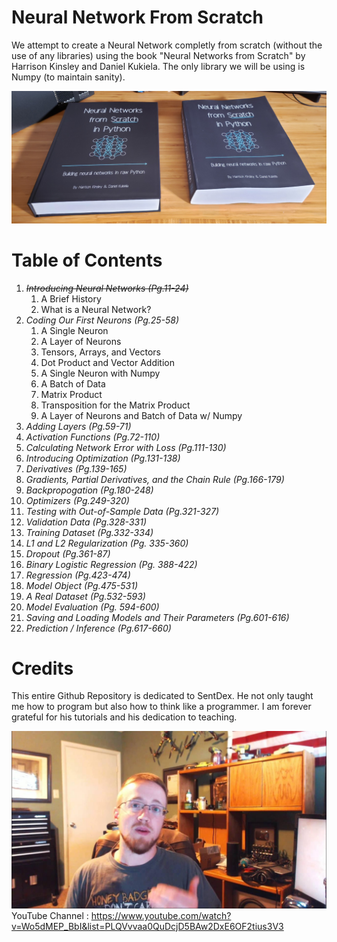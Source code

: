 # Neural Network From Scratch

We attempt to create a Neural Network completly from scratch (without the use of any libraries) using the book "Neural Networks from Scratch" by Harrison Kinsley and Daniel Kukiela. The only library we will be using is Numpy (to maintain sanity).

![title](References/nnfs_bookcover.jpeg)


# Table of Contents
1. *~~Introducing Neural Networks (Pg.11-24)~~*
    1. A Brief History
    2. What is a Neural Network?
2. *Coding Our First Neurons (Pg.25-58)*
    1. A Single Neuron
    2. A Layer of Neurons
    3. Tensors, Arrays, and Vectors
    4. Dot Product and Vector Addition
    5. A Single Neuron with Numpy
    6. A Batch of Data
    7. Matrix Product
    8. Transposition for the Matrix Product
    9. A Layer of Neurons and Batch of Data w/ Numpy
3. *Adding Layers (Pg.59-71)*
4. *Activation Functions (Pg.72-110)*
5. *Calculating Network Error with Loss (Pg.111-130)*
6. *Introducing Optimization (Pg.131-138)*
7. *Derivatives (Pg.139-165)*
8. *Gradients, Partial Derivatives, and the Chain Rule (Pg.166-179)*
9. *Backpropogation (Pg.180-248)*
10. *Optimizers (Pg.249-320)*
11. *Testing with Out-of-Sample Data (Pg.321-327)*
12. *Validation Data (Pg.328-331)*
13. *Training Dataset (Pg.332-334)*
14. *L1 and L2 Regularization (Pg. 335-360)*
15. *Dropout (Pg.361-87)*
16. *Binary Logistic Regression (Pg. 388-422)*
17. *Regression (Pg.423-474)*
18. *Model Object (Pg.475-531)*
19. *A Real Dataset (Pg.532-593)*
20. *Model Evaluation (Pg. 594-600)*
21. *Saving and Loading Models and Their Parameters (Pg.601-616)*
22. *Prediction / Inference (Pg.617-660)*

# Credits
This entire Github Repository is dedicated to SentDex. He not only taught me how to program but also how to think like a programmer. I am forever grateful for his tutorials and his dedication to teaching.

![title](References/sentdex.jpeg)
YouTube Channel : https://www.youtube.com/watch?v=Wo5dMEP_BbI&list=PLQVvvaa0QuDcjD5BAw2DxE6OF2tius3V3 
